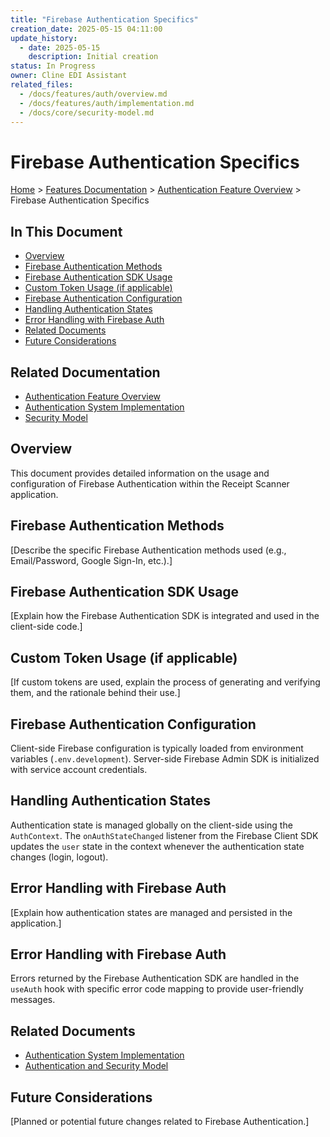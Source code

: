 ```yaml
---
title: "Firebase Authentication Specifics"
creation_date: 2025-05-15 04:11:00
update_history:
  - date: 2025-05-15
    description: Initial creation
status: In Progress
owner: Cline EDI Assistant
related_files:
  - /docs/features/auth/overview.md
  - /docs/features/auth/implementation.md
  - /docs/core/security-model.md
---
```


# Firebase Authentication Specifics

[Home](/docs) > [Features Documentation](/docs/features) > [Authentication Feature Overview](../auth/overview.md) > Firebase Authentication Specifics

## In This Document
- [Overview](#overview)
- [Firebase Authentication Methods](#firebase-authentication-methods)
- [Firebase Authentication SDK Usage](#firebase-authentication-sdk-usage)
- [Custom Token Usage (if applicable)](#custom-token-usage-if-applicable)
- [Firebase Authentication Configuration](#firebase-authentication-configuration)
- [Handling Authentication States](#handling-authentication-states)
- [Error Handling with Firebase Auth](#error-handling-with-firebase-auth)
- [Related Documents](#related-documents)
- [Future Considerations](#future-considerations)

## Related Documentation
- [Authentication Feature Overview](./overview.md)
- [Authentication System Implementation](./implementation.md)
- [Security Model](../../core/security-model.md)

## Overview

This document provides detailed information on the usage and configuration of Firebase Authentication within the Receipt Scanner application.

## Firebase Authentication Methods

[Describe the specific Firebase Authentication methods used (e.g., Email/Password, Google Sign-In, etc.).]

## Firebase Authentication SDK Usage

[Explain how the Firebase Authentication SDK is integrated and used in the client-side code.]

## Custom Token Usage (if applicable)

[If custom tokens are used, explain the process of generating and verifying them, and the rationale behind their use.]

## Firebase Authentication Configuration

Client-side Firebase configuration is typically loaded from environment variables (`.env.development`). Server-side Firebase Admin SDK is initialized with service account credentials.

## Handling Authentication States

Authentication state is managed globally on the client-side using the `AuthContext`. The `onAuthStateChanged` listener from the Firebase Client SDK updates the `user` state in the context whenever the authentication state changes (login, logout).

## Error Handling with Firebase Auth

[Explain how authentication states are managed and persisted in the application.]

## Error Handling with Firebase Auth

Errors returned by the Firebase Authentication SDK are handled in the `useAuth` hook with specific error code mapping to provide user-friendly messages.

## Related Documents

- [Authentication System Implementation](./implementation.md)
- [Authentication and Security Model](../core/security-model.md)

## Future Considerations

[Planned or potential future changes related to Firebase Authentication.]
